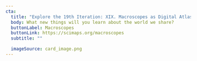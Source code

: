 ```yaml
---
cta:
  title: "Explore the 19th Iteration: XIX. Macroscopes as Digital Atlases"
  body: What new things will you learn about the world we share?
  buttonLabel: Macroscopes
  buttonLink: https://scimaps.org/macroscopes
  subtitle: ""

  imageSource: card_image.png
---
```

